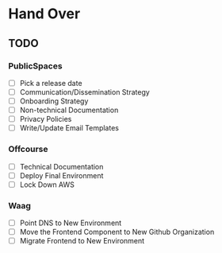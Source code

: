 # Hand Over

##  TODO

### PublicSpaces

- [ ] Pick a release date
- [ ] Communication/Dissemination Strategy
- [ ] Onboarding Strategy
- [ ] Non-technical Documentation
- [ ] Privacy Policies
- [ ] Write/Update Email Templates

### Offcourse

- [ ] Technical Documentation
- [ ] Deploy Final Environment
- [ ] Lock Down AWS

### Waag

- [ ] Point DNS to New Environment
- [ ] Move the Frontend Component to New Github Organization
- [ ] Migrate Frontend to New Environment
